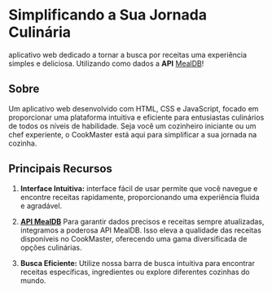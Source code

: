 # Simplificando a Sua Jornada Culinária

 aplicativo web dedicado a tornar a busca por receitas uma experiência simples e deliciosa. Utilizando como dados a **API** [MealDB](https://www.themealdb.com/api.php)!

## Sobre

Um aplicativo web desenvolvido com HTML, CSS e JavaScript, focado em proporcionar uma plataforma intuitiva e eficiente para entusiastas culinários de todos os níveis de habilidade. Seja você um cozinheiro iniciante ou um chef experiente, o CookMaster está aqui para simplificar a sua jornada na cozinha.

## Principais Recursos

1. **Interface Intuitiva:** interface fácil de usar permite que você navegue e encontre receitas rapidamente, proporcionando uma experiência fluida e agradável.

2. **[API MealDB](https://www.themealdb.com/api.php)** Para garantir dados precisos e receitas sempre atualizadas, integramos a poderosa API MealDB. Isso eleva a qualidade das receitas disponíveis no CookMaster, oferecendo uma gama diversificada de opções culinárias.

3. **Busca Eficiente:** Utilize nossa barra de busca intuitiva para encontrar receitas específicas, ingredientes ou explore diferentes cozinhas do mundo.





